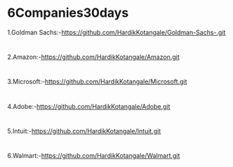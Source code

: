 # 6Companies30days
1.Goldman Sachs:-https://github.com/HardikKotangale/Goldman-Sachs-.git
#
2.Amazon:-https://github.com/HardikKotangale/Amazon.git
#
3.Microsoft:-https://github.com/HardikKotangale/Microsoft.git
#
4.Adobe:-https://github.com/HardikKotangale/Adobe.git
#
5.Intuit:-https://github.com/HardikKotangale/Intuit.git
#
6.Walmart:-https://github.com/HardikKotangale/Walmart.git
